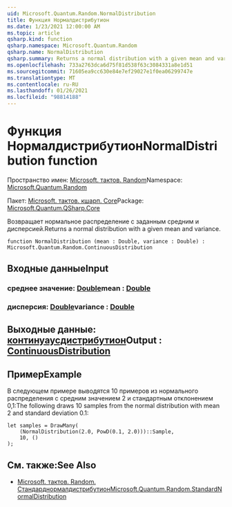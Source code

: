 ```yaml
---
uid: Microsoft.Quantum.Random.NormalDistribution
title: Функция Нормалдистрибутион
ms.date: 1/23/2021 12:00:00 AM
ms.topic: article
qsharp.kind: function
qsharp.namespace: Microsoft.Quantum.Random
qsharp.name: NormalDistribution
qsharp.summary: Returns a normal distribution with a given mean and variance.
ms.openlocfilehash: 733a2763dca6d75f81d538f63c3084331a8e1d51
ms.sourcegitcommit: 71605ea9cc630e84e7ef29027e1f0ea06299747e
ms.translationtype: MT
ms.contentlocale: ru-RU
ms.lasthandoff: 01/26/2021
ms.locfileid: "98814188"
---
```

# <a name="normaldistribution-function"></a><span data-ttu-id="8dc18-102">Функция Нормалдистрибутион</span><span class="sxs-lookup"><span data-stu-id="8dc18-102">NormalDistribution function</span></span>

<span data-ttu-id="8dc18-103">Пространство имен: [Microsoft. тактов. Random](xref:Microsoft.Quantum.Random)</span><span class="sxs-lookup"><span data-stu-id="8dc18-103">Namespace: [Microsoft.Quantum.Random](xref:Microsoft.Quantum.Random)</span></span>

<span data-ttu-id="8dc18-104">Пакет: [Microsoft. тактов. кшарп. Core](https://nuget.org/packages/Microsoft.Quantum.QSharp.Core)</span><span class="sxs-lookup"><span data-stu-id="8dc18-104">Package: [Microsoft.Quantum.QSharp.Core](https://nuget.org/packages/Microsoft.Quantum.QSharp.Core)</span></span>


<span data-ttu-id="8dc18-105">Возвращает нормальное распределение с заданным средним и дисперсией.</span><span class="sxs-lookup"><span data-stu-id="8dc18-105">Returns a normal distribution with a given mean and variance.</span></span>

```qsharp
function NormalDistribution (mean : Double, variance : Double) : Microsoft.Quantum.Random.ContinuousDistribution
```


## <a name="input"></a><span data-ttu-id="8dc18-106">Входные данные</span><span class="sxs-lookup"><span data-stu-id="8dc18-106">Input</span></span>

### <a name="mean--double"></a><span data-ttu-id="8dc18-107">среднее значение: [Double](xref:microsoft.quantum.lang-ref.double)</span><span class="sxs-lookup"><span data-stu-id="8dc18-107">mean : [Double](xref:microsoft.quantum.lang-ref.double)</span></span>




### <a name="variance--double"></a><span data-ttu-id="8dc18-108">дисперсия: [Double](xref:microsoft.quantum.lang-ref.double)</span><span class="sxs-lookup"><span data-stu-id="8dc18-108">variance : [Double](xref:microsoft.quantum.lang-ref.double)</span></span>





## <a name="output--continuousdistribution"></a><span data-ttu-id="8dc18-109">Выходные данные: [континуаусдистрибутион](xref:Microsoft.Quantum.Random.ContinuousDistribution)</span><span class="sxs-lookup"><span data-stu-id="8dc18-109">Output : [ContinuousDistribution](xref:Microsoft.Quantum.Random.ContinuousDistribution)</span></span>



## <a name="example"></a><span data-ttu-id="8dc18-110">Пример</span><span class="sxs-lookup"><span data-stu-id="8dc18-110">Example</span></span>

<span data-ttu-id="8dc18-111">В следующем примере выводятся 10 примеров из нормального распределения с средним значением 2 и стандартным отклонением 0,1:</span><span class="sxs-lookup"><span data-stu-id="8dc18-111">The following draws 10 samples from the normal distribution with mean 2 and standard deviation 0.1:</span></span>

```qsharp
let samples = DrawMany(
    (NormalDistribution(2.0, PowD(0.1, 2.0)))::Sample,
    10, ()
);
```

## <a name="see-also"></a><span data-ttu-id="8dc18-112">См. также:</span><span class="sxs-lookup"><span data-stu-id="8dc18-112">See Also</span></span>

- [<span data-ttu-id="8dc18-113">Microsoft. тактов. Random. Стандарднормалдистрибутион</span><span class="sxs-lookup"><span data-stu-id="8dc18-113">Microsoft.Quantum.Random.StandardNormalDistribution</span></span>](xref:Microsoft.Quantum.Random.StandardNormalDistribution)